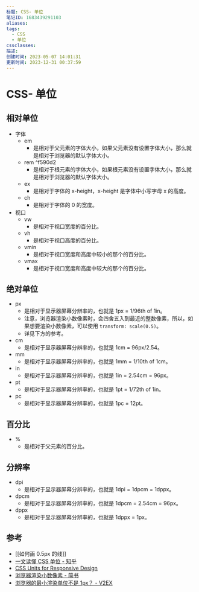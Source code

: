 ```yaml
---
标题: CSS- 单位
笔记ID: 1683439291103
aliases: 
tags:
  - CSS
  - 单位
cssclasses: 
描述: 
创建时间: 2023-05-07 14:01:31
更新时间: 2023-12-31 00:37:59
---
```


# CSS- 单位

## 相对单位

- 字体
  - em
    - 是相对于父元素的字体大小，如果父元素没有设置字体大小，那么就是相对于浏览器的默认字体大小。
  - rem ^f590d2
    - 是相对于根元素的字体大小，如果根元素没有设置字体大小，那么就是相对于浏览器的默认字体大小。
  - ex
    - 是相对于字体的 x-height，x-height 是字体中小写字母 x 的高度。
  - ch
    - 是相对于字体的 0 的宽度。
- 视口
  - vw
    - 是相对于视口宽度的百分比。
  - vh
    - 是相对于视口高度的百分比。
  - vmin
    - 是相对于视口宽度和高度中较小的那个的百分比。
  - vmax
    - 是相对于视口宽度和高度中较大的那个的百分比。

## 绝对单位

- px
  - 是相对于显示器屏幕分辨率的，也就是 1px = 1/96th of 1in。
  - 注意，浏览器渲染小数像素时，会四舍五入到最近的整数像素，所以，如果想要渲染小数像素，可以使用 `transform: scale(0.5)`。
  - 详见下方的参考。
- cm
  - 是相对于显示器屏幕分辨率的，也就是 1cm = 96px/2.54。
- mm
  - 是相对于显示器屏幕分辨率的，也就是 1mm = 1/10th of 1cm。
- in
  - 是相对于显示器屏幕分辨率的，也就是 1in = 2.54cm = 96px。
- pt
  - 是相对于显示器屏幕分辨率的，也就是 1pt = 1/72th of 1in。
- pc
  - 是相对于显示器屏幕分辨率的，也就是 1pc = 12pt。

## 百分比

- %
  - 是相对于父元素的百分比。

## 分辨率

- dpi
  - 是相对于显示器屏幕分辨率的，也就是 1dpi = 1dpcm = 1dppx。
- dpcm
  - 是相对于显示器屏幕分辨率的，也就是 1dpcm = 2.54cm = 96px。
- dppx
  - 是相对于显示器屏幕分辨率的，也就是 1dppx = 1px。

## 参考

- [[如何画 0.5px 的线]]
- [一文读懂 CSS 单位 - 知乎](https://zhuanlan.zhihu.com/p/440269115)
- [CSS Units for Responsive Design](https://www.sitepoint.com/css-units-responsive-design-why-its-still-a-big-deal/)
- [浏览器渲染小数像素 - 简书](https://www.jianshu.com/p/e2a801e0347f)
- [浏览器的最小渲染单位不是 1px？ - V2EX](https://v2ex.com/t/760925)
